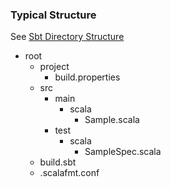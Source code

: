 ### Typical Structure

See [Sbt Directory Structure](https://www.scala-sbt.org/1.x/docs/Directories.html#Source+code)

- root
  - project
    - build.properties
  - src
    - main
      - scala
        - Sample.scala
    - test
      - scala
        - SampleSpec.scala
  - build.sbt
  - .scalafmt.conf